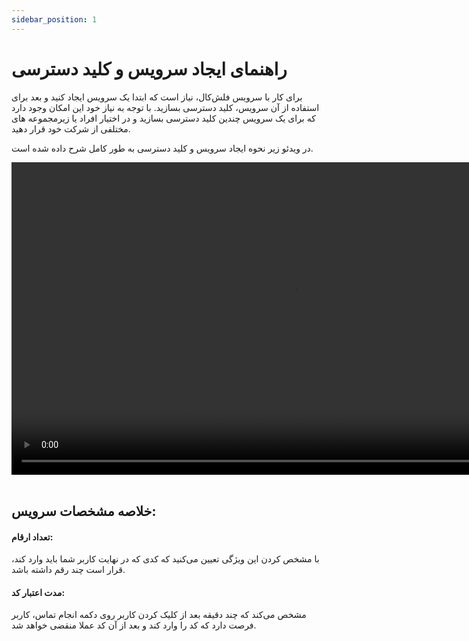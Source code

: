 ```yaml
---
sidebar_position: 1
---
```


# راهنمای ایجاد سرویس و کلید دسترسی

برای کار با سرویس فلش‌کال، نیاز است که ابتدا یک سرویس ایجاد کنید و بعد برای استفاده از آن سرویس، کلید دسترسی بسازید. با توجه به نیاز خود این امکان وجود دارد که برای یک سرویس چندین کلید دسترسی بسازید و در اختیار افراد یا زیرمجموعه های مختلفی از شرکت خود قرار دهید.

در ویدئو زیر نحوه ایجاد سرویس و کلید دسترسی به طور کامل شرح داده شده است.

<div>
<video controls width="900" height="500">
    <source src="https://www.dropbox.com/scl/fi/dplk6sgcxed90b3ucvct2/4.mp4?rlkey=muzi1yglmdozadssusitttu3u&raw=1
    " type="video/mp4" />
    مرورگر شما از ویدیو پشتیبانی نمی‌کند.
</video>
</div>

<br />

## خلاصه مشخصات سرویس:

#### تعداد ارقام:

با مشخص کردن این ویژگی تعیین می‌کنید که کدی که در نهایت کاربر شما باید وارد کند، قرار است چند رقم داشته باشد.

#### مدت اعتبار کد:

مشخص می‌کند که چند دقیقه بعد از کلیک کردن کاربر روی دکمه انجام تماس، کاربر فرصت دارد که کد را وارد کند و بعد از آن کد عملا منقضی خواهد شد.
